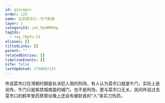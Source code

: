 ```yaml
---
id: ga1vqqvv
order: 126
name: 北京菜市口・午门斩首
layer: 1
categoryId: cat_9yUWRRAg
tagIds:
  - tag_TRpfu-I4
aliases: []
titledLinks: []
parent: ""
relatedEntries: []
timelineEvents: []
nsfw: false
lastUpdated: 1758087125
---
```


传说菜市口在清朝时期是处决犯人用的刑场，有人认为菜市口就是午门，实际上是讹传。午门只是紫禁城南面的城门，也不是刑场，更与菜市口无关。民间传说过去菜市口的鹤年堂药房原址晚上还会有被斩首的“人”来买刀伤药。